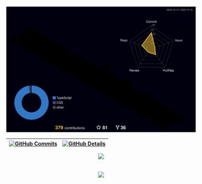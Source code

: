 ![Status](profile-night-rainbow.svg)

| [![GitHub Commits](http://github-profile-summary-cards.vercel.app/api/cards/productive-time?username=luanalamonica&theme=dracula&utcOffset=-3)](https://github.com/vn7n24fzkq/github-profile-summary-cards) | [![GitHub Details](http://github-profile-summary-cards.vercel.app/api/cards/profile-details?username=luanalamonica&theme=dracula)](https://github.com/vn7n24fzkq/github-profile-summary-cards) |
| ----------- | ----------- |

<div align="center">
  <a href="https://skillicons.dev">
    <img src="https://skillicons.dev/icons?i=git,vscode,javascript,typescript,css,html,react,next,tailwind,sass,nodejs,express,nest,vue,docker,figma,github,jest,materialui,linux,postman,styledcomponents,vercel,vite,bootstrap,mongodb,postgres,discord,linkedin,instagram" />
  </a>
  <br />
</div>

##

<div align="center">
  <img src="https://github-profile-trophy.vercel.app/?username=luanalamonica&row=1&column=6&theme=dracula&margin-w=15&margin-h=15" />
</div>
